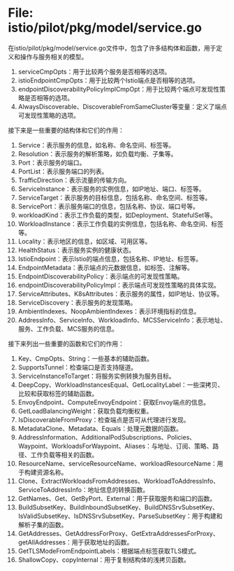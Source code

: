 # File: istio/pilot/pkg/model/service.go

在istio/pilot/pkg/model/service.go文件中，包含了许多结构体和函数，用于定义和操作与服务相关的模型。

1. serviceCmpOpts：用于比较两个服务是否相等的选项。
2. istioEndpointCmpOpts：用于比较两个Istio端点是否相等的选项。
3. endpointDiscoverabilityPolicyImplCmpOpt：用于比较两个端点可发现性策略是否相等的选项。
4. AlwaysDiscoverable、DiscoverableFromSameCluster等变量：定义了端点可发现性策略的选项。

接下来是一些重要的结构体和它们的作用：

1. Service：表示服务的信息，如名称、命名空间、标签等。
2. Resolution：表示服务的解析策略，如负载均衡、子集等。
3. Port：表示服务的端口。
4. PortList：表示服务端口的列表。
5. TrafficDirection：表示流量的传输方向。
6. ServiceInstance：表示服务的实例信息，如IP地址、端口、标签等。
7. ServiceTarget：表示服务的目标信息，包括名称、命名空间、标签等。
8. ServicePort：表示服务端口的信息，包括名称、协议、端口号等。
9. workloadKind：表示工作负载的类型，如Deployment、StatefulSet等。
10. WorkloadInstance：表示工作负载的实例信息，包括名称、命名空间、标签等。
11. Locality：表示地区的信息，如区域、可用区等。
12. HealthStatus：表示服务实例的健康状态。
13. IstioEndpoint：表示Istio的端点信息，包括名称、IP地址、标签等。
14. EndpointMetadata：表示端点的元数据信息，如标签、注解等。
15. EndpointDiscoverabilityPolicy：表示端点的可发现性策略。
16. endpointDiscoverabilityPolicyImpl：表示端点可发现性策略的具体实现。
17. ServiceAttributes、K8sAttributes：表示服务的属性，如IP地址、协议等。
18. ServiceDiscovery：表示服务的发现策略。
19. AmbientIndexes、NoopAmbientIndexes：表示环境指标的信息。
20. AddressInfo、ServiceInfo、WorkloadInfo、MCSServiceInfo：表示地址、服务、工作负载、MCS服务的信息。

接下来列出一些重要的函数和它们的作用：

1. Key、CmpOpts、String：一些基本的辅助函数。
2. SupportsTunnel：检查端口是否支持隧道。
3. ServiceInstanceToTarget：将服务实例转换为服务目标。
4. DeepCopy、WorkloadInstancesEqual、GetLocalityLabel：一些深拷贝、比较和获取标签的辅助函数。
5. EnvoyEndpoint、ComputeEnvoyEndpoint：获取Envoy端点的信息。
6. GetLoadBalancingWeight：获取负载均衡权重。
7. IsDiscoverableFromProxy：检查端点是否可从代理进行发现。
8. MetadataClone、Metadata、Equals：处理元数据的函数。
9. AddressInformation、AdditionalPodSubscriptions、Policies、Waypoint、WorkloadsForWaypoint、Aliases：与地址、订阅、策略、路径、工作负载等相关的函数。
10. ResourceName、serviceResourceName、workloadResourceName：用于构建资源名称。
11. Clone、ExtractWorkloadsFromAddresses、WorkloadToAddressInfo、ServiceToAddressInfo：地址信息的转换函数。
12. GetNames、Get、GetByPort、External：用于获取服务和端口的函数。
13. BuildSubsetKey、BuildInboundSubsetKey、BuildDNSSrvSubsetKey、IsValidSubsetKey、IsDNSSrvSubsetKey、ParseSubsetKey：用于构建和解析子集的函数。
14. GetAddresses、GetAddressForProxy、GetExtraAddressesForProxy、getAllAddresses：用于获取地址的函数。
15. GetTLSModeFromEndpointLabels：根据端点标签获取TLS模式。
16. ShallowCopy、copyInternal：用于复制结构体的浅拷贝函数。

